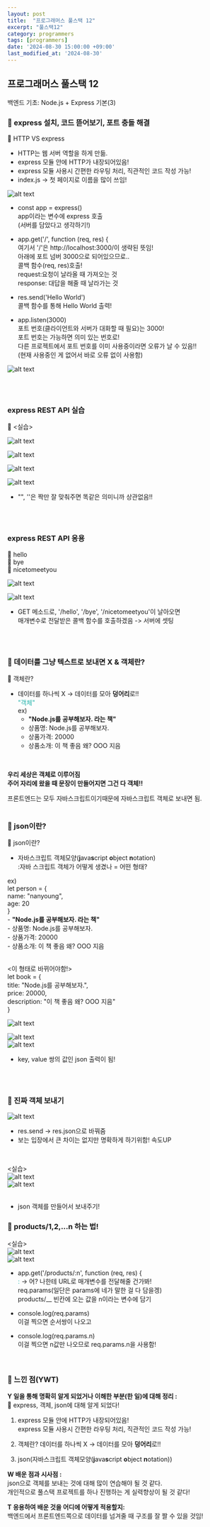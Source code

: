 ```yaml
---
layout: post
title:  "프로그래머스 풀스택 12"
excerpt: "풀스택12"
category: programmers
tags: [programmers]
date: '2024-08-30 15:00:00 +09:00'
last_modified_at: '2024-08-30'
---
```


## 프로그래머스 풀스택 12
백엔드 기초: Node.js + Express 기본(3)

### 🌊 express 설치, 코드 뜯어보기, 포트 충돌 해결

💫 HTTP VS express<br>
- HTTP는 웹 서버 역할을 하게 만듦.<br>
- express 모듈 안에 HTTP가 내장되어있음!<br>
- express 모듈 사용시 간편한 라우팅 처리, 직관적인 코드 작성 가능!<br>
- index.js -> 첫 페이지로 이름을 많이 쓰임!<br>

![alt text](img01/image-78.png)<br>

- const app = express()<br>
app이라는 변수에 express 호출<br>
(서버를 담았다고 생각하기!)<br>

- app.get('/', function (req, res) \{<br>
여기서 '/'은 http://localhost:3000/이 생략된 뜻임!<br>
아래에 포트 넘버 3000으로 되어있으므로..<br>
콜백 함수(req, res)호출!<br>
request:요청이 날라올 때 가져오는 것<br>
response: 대답을 해줄 때 날라가는 것<br>

- res.send('Hello World')<br>
콜백 함수를 통해 Hello World 출력!<br>

- app.listen(3000)<br>
포트 번호(클라이언트와 서버가 대화할 때 필요)는 3000!<br>
포트 번호는 가능하면 의미 있는 번호로!<br>
다른 프로젝트에서 포트 번호를 이미 사용중이라면 오류가 날 수 있음!!<br>
(현재 사용중인 게 없어서 바로 오류 없이 사용함)<br>

![alt text](img01/image-79.png)<br>

<br><br/>

### express REST API 실습

💫 \<실습><br>

![alt text](img01/image-81.png)<br>

![alt text](img01/image-80.png)<br>

![alt text](img01/image-83.png)<br>

![alt text](img01/image-82.png)<br>

- "", ''은 짝만 잘 맞춰주면 똑같은 의미니까 상관없음!!<br>

<br><br/>

### express REST API 응용

💫 hello<br>
💫 bye<br>
💫 nicetomeetyou<br>

![alt text](img01/image-84.png)<br>

![alt text](img01/image-85.png)<br>

- GET 메소드로, '/hello', '/bye', '/nicetomeetyou'이 날아오면<br>
  매개변수로 전달받은 콜백 함수를 호출하겠음 -> 서버에 셋팅<br>

<br><br/>

### 🌊 데이터를 그냥 텍스트로 보내면 X & 객체란?

💫 객체란?<br>
- 데이터를 하나씩 X -> 데이터를 모아 **덩어리**로!!<br>
<span style="color:lightseagreen">"객체"</span><br>
ex)<br>
    - **"Node.js를 공부해보자. 라는 책"**<br>
    - 상품명: Node.js를 공부해보자.<br>
    - 상품가격: 20000<br>
    - 상품소개: 이 책 좋음 왜? OOO 지음<br>
<br>

**우리 세상은 객체로 이루어짐**<br>
**주어 자리에 왔을 때 문장이 만들어지면 그건 다 객체!!**<br>

프론트엔드는 모두 자바스크립트이기때문에 자바스크립트 객체로 보내면 됨.<br><br/>

### 🌊 json이란?

💫 json이란?<br>

- 자바스크립트 객체모양(**j**ava**s**cript **o**bject **n**otation)<br>
:자바 스크립트 객체가 어떻게 생겼나 = 어떤 형태?<br>

ex)<br>
    let person = {<br>
  name: "nanyoung",<br>
  age: 20<br>
}<br>
    - **"Node.js를 공부해보자. 라는 책"**<br>
    - 상품명: Node.js를 공부해보자.<br>
    - 상품가격: 20000<br>
    - 상품소개: 이 책 좋음 왜? OOO 지음<br>
<br>

\<이 형태로 바뀌어야함!><br>
let book = {<br>
  title: "Node.js를 공부해보자.",<br>
  price: 20000,<br>
  description: "이 책 좋음 왜? OOO 지음"<br>
}<br>

![alt text](img01/image-86.png)<br>

![alt text](img01/image-87.png)<br>
![alt text](img01/image-88.png)<br>
- key, value 쌍의 값인 json 출력이 됨!<br>

<br><br/>

### 🌊 진짜 객체 보내기

![alt text](img01/image-89.png)<br>
- res.send -> res.json으로 바꿔줌<br>
- 보는 입장에서 큰 차이는 없지만 명확하게 하기위함! 속도UP<br>

<br>

\<실습><br>
![alt text](img01/image-90.png)<br>
![alt text](img01/image-91.png)<br><br/>

- json 객체를 만들어서 보내주기!<br>

### 🌊 products/1,2,...n 하는 법!

\<실습><br>
![alt text](img01/image-92.png)<br>
![alt text](img01/image-93.png)<br>
- app.get\('/products/:n', function (req, res) \{<br>
      <span style="color:lightseagreen">:</span> -> 어? 나한테 URL로 매개변수를 전달해줄 건가봐!<br>
    req.params(일단은 params에 네가 말한 걸 다 담을겡)<br>
    products/__ 빈칸에 오는 값을 n이라는 변수에 담기<br>

- console.log(req.params)<br>
이걸 찍으면 순서쌍이 나오고<br>

- console.log(req.params.n)<br>
이걸 찍으면 n값만 나오므로 req.params.n을 사용함!<br>
<br><br/>

### 🌊 느낀 점(YWT)

**Y 일을 통해 명확히 알게 되었거나 이해한 부분(한 일)에 대해 정리 :**<br>
💫 express, 객체, json에 대해 알게 되었다!<br>
1. express 모듈 안에 HTTP가 내장되어있음!<br>
express 모듈 사용시 간편한 라우팅 처리, 직관적인 코드 작성 가능!<br>

2. 객체란? 데이터를 하나씩 X -> 데이터를 모아 **덩어리**로!!<br>

3. json(자바스크립트 객체모양(**j**ava**s**cript **o**bject **n**otation))<br>

**W 배운 점과 시사점 :**<br>
json으로 객체를 보내는 것에 대해 많이 연습해야 될 것 같다.<br>
개인적으로 풀스택 프로젝트를 하나 진행하는 게 실력향상이 될 것 같다!<br>

**T 응용하여 배운 것을 어디에 어떻게 적용할지:**<br>
백엔드에서 프론트엔드쪽으로 데이터를 넘겨줄 때 구조를 잘 짤 수 있을 것임!<br>


